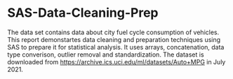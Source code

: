# SAS-Data-Cleaning-Prep
The data set contains data about city fuel cycle consumption of vehicles. This report demonstartes data cleaning and preparation techniques using SAS to prepare it for statistical analysis. It uses arrays, concatenation, data type converison, outlier removal and standardization. The dataset is downloaded from https://archive.ics.uci.edu/ml/datasets/Auto+MPG in July 2021.
